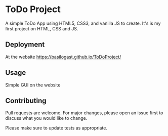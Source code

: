 # ToDo Project

A simple ToDo App using HTML5, CSS3, and vanilla JS to create. It's is my first project on HTML, CSS and JS.

## Deployment

At the website https://basilogast.github.io/ToDoProject/

## Usage

Simple GUI on the website

## Contributing

Pull requests are welcome. For major changes, please open an issue first
to discuss what you would like to change.

Please make sure to update tests as appropriate.


